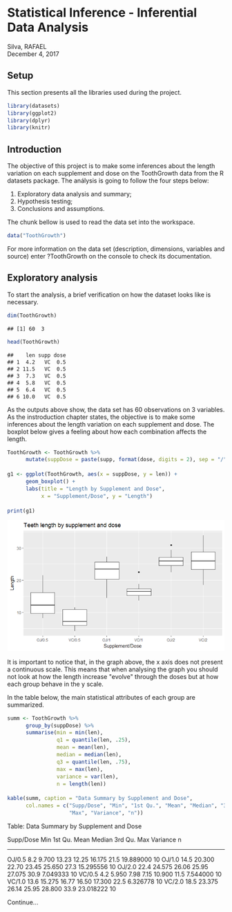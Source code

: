 # Statistical Inference - Inferential Data Analysis
Silva, RAFAEL  
December 4, 2017  

## Setup



This section presents all the libraries used during the project.


```r
library(datasets)
library(ggplot2)
library(dplyr)
library(knitr)
```

## Introduction

The objective of this project is to make some inferences about the length variation on each supplement and dose on the ToothGrowth data from the R datasets package. The análysis is going to follow the four steps below:

1. Exploratory data analysis and summary;
1. Hypothesis testing;
1. Conclusions and assumptions.

The chunk bellow is used to read the data set into the workspace.


```r
data("ToothGrowth")
```

For more information on the data set (description, dimensions, variables and source) enter ?ToothGrowth on the console to check its documentation.

## Exploratory analysis

To start the analysis, a brief verification on how the dataset looks like is necessary.


```r
dim(ToothGrowth)
```

```
## [1] 60  3
```


```r
head(ToothGrowth)
```

```
##    len supp dose
## 1  4.2   VC  0.5
## 2 11.5   VC  0.5
## 3  7.3   VC  0.5
## 4  5.8   VC  0.5
## 5  6.4   VC  0.5
## 6 10.0   VC  0.5
```

As the outputs above show, the data set has 60 observations on 3 variables. As the instroduction chapter states, the objective is to make some inferences about the length variation on each supplement and dose. The boxplot below gives a feeling about how each combination affects the length.


```r
ToothGrowth <- ToothGrowth %>%
      mutate(suppDose = paste(supp, format(dose, digits = 2), sep = "/"))

g1 <- ggplot(ToothGrowth, aes(x = suppDose, y = len)) + 
      geom_boxplot() + 
      labs(title = "Length by Supplement and Dose", 
           x = "Supplement/Dose", y = "Length")

print(g1)
```

![](inferDataAnalysis_files/figure-html/unnamed-chunk-5-1.png)<!-- -->

It is important to notice that, in the graph above, the x axis does not present a continuous scale. This means that when analysing the graph you should not look at how the length increase "evolve" through the doses but at how each group behave in the y scale.

In the table below, the main statistical attributes of each group are summarized.


```r
summ <- ToothGrowth %>%
      group_by(suppDose) %>%
      summarise(min = min(len),
                q1 = quantile(len, .25),
                mean = mean(len), 
                median = median(len),
                q3 = quantile(len, .75),
                max = max(len),
                variance = var(len), 
                n = length(len))

kable(summ, caption = "Data Summary by Supplement and Dose", 
      col.names = c("Supp/Dose", "Min", "1st Qu.", "Mean", "Median", "3rd Qu.",
                    "Max", "Variance", "n"))
```



Table: Data Summary by Supplement and Dose

Supp/Dose     Min   1st Qu.    Mean   Median   3rd Qu.    Max    Variance    n
----------  -----  --------  ------  -------  --------  -----  ----------  ---
OJ/0.5        8.2     9.700   13.23    12.25    16.175   21.5   19.889000   10
OJ/1.0       14.5    20.300   22.70    23.45    25.650   27.3   15.295556   10
OJ/2.0       22.4    24.575   26.06    25.95    27.075   30.9    7.049333   10
VC/0.5        4.2     5.950    7.98     7.15    10.900   11.5    7.544000   10
VC/1.0       13.6    15.275   16.77    16.50    17.300   22.5    6.326778   10
VC/2.0       18.5    23.375   26.14    25.95    28.800   33.9   23.018222   10

Continue...
